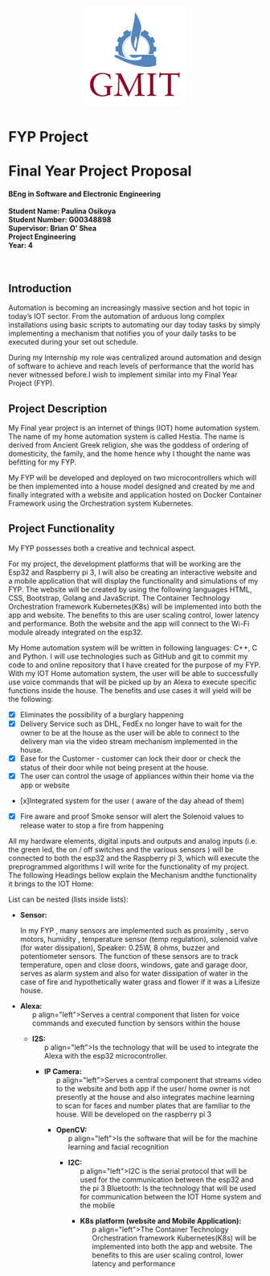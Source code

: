 <p align="center">
  <img width="200" height="200" src="/gmit.png/">
</p>

<h1 align="left" ><b>FYP Project</b><br><br>Final Year Project Proposal<br></h1>
<h4 align="left">BEng in Software and Electronic Engineering<br><br>
Student Name: Paulina Osikoya<br>
Student Number: G00348898<br>
Supervisor: Brian O’ Shea<br>
Project Engineering<br>
Year: 4<br>
</h4>

<p>&nbsp;</p>

<h2 align="left"><b>Introduction</b></h2>
<p align="left">Automation is becoming an increasingly massive section and hot topic in today’s IOT sector. From the automation of arduous long complex installations using basic scripts to automating our day today tasks by simply implementing a mechanism that notifies you of your daily tasks to be executed during your set out schedule.</p>
<p align="left">During my Internship my role was centralized around automation and design of software to achieve and reach levels of performance that the world has never witnessed before.I wish to implement similar into my Final Year Project (FYP).</p>

<h2 align="left"><b>Project Description</b></h2>
<p align="left">My Final year project is an internet of things (IOT) home automation system. The name of my home automation system is called Hestia. The name is derived from Ancient Greek religion, she was the goddess of ordering of domesticity, the family, and the home hence why I thought the name was befitting for my FYP.</p>
<p align="left">My FYP will be developed and deployed on two microcontrollers which will be then implemented into a house model designed and created by me and finally integrated with a website and application hosted on Docker Container Framework using the Orchestration system Kubernetes.</p>

<h2 align="left"><b>Project Functionality </b></h2>
<p align="left">My FYP possesses both a creative and technical aspect. </p>
<p align="left">For my project, the development platforms that will be working are the Esp32 and Raspberry pi 3, I will also be creating an interactive website and a mobile application that will display the functionality and simulations of my FYP. The website will be created by using the following languages HTML, CSS, Bootstrap, Golang and JavaScript. The Container Technology Orchestration framework Kubernetes(K8s) will be implemented into both the app and website. The benefits to this are user scaling control, lower latency and performance. Both the website and the app will connect to the Wi-Fi module already integrated on the esp32.</p>
<p align="left">My Home automation system will be written in following languages: C++, C and Python. I will use technologies such as GitHub and git to commit my code to  and online repository that I  have created for the purpose of my FYP. With my IOT Home automation system, the user will be able to successfully use voice commands that will be picked up by an Alexa to execute specific functions inside the house. The benefits and use cases it will yield will be the following:</p>

- [x] Eliminates the possibility of a burglary happening 
- [x] Delivery Service such as DHL, FedEx no longer have to wait for the owner to be at the house as the user will be able to connect to the delivery man via the video stream mechanism implemented in the house.
- [x] Ease for the Customer -  customer can lock their door or check the status of their door while not being present at the house.
- [x] The user can control the usage of appliances within their home via the app or website
- [x]Integrated system for the user ( aware of the day ahead of them)
- [x] Fire aware and proof Smoke sensor will alert the Solenoid values to release water to stop a fire from happening 

<p align="left">All my hardware elements, digital inputs and outputs and analog inputs (i.e. the green led, the on / off switches and the various sensors ) will be connected to both the esp32 and the Raspberry pi 3, which will execute the preprogrammed algorithms I will write for the functionality of my project. The following Headings bellow explain the Mechanism andthe functionality it brings to the IOT Home:
</p>

<p align="left"></p>
<p align="left"></p>
<p align="left"></p>

<p>List can be nested (lists inside lists):</p>

<ul>
  <li><b>Sensor:</b></li>
    <p align="left">In my FYP , many sensors are implemented such as proximity , servo motors, humidity , temperature sensor (temp regulation), solenoid valve (for water dissipation), Speaker: 0.25W, 8 ohms, buzzer  and potentiometer sensors. The function of these sensors are to track temperature, open and close doors, windows, gate and garage door, serves as alarm system and also for water dissipation of water in the case of fire and hypothetically water grass and flower if  it was a Lifesize house.</p>
   <li><b>Alexa:</b><ul>
   p align="left">Serves a central component that listen for voice commands and executed function by sensors within the house</p>
   <li><b>I2S:</b><ul>
   p align="left">Is the technology that will be used to integrate the Alexa with the esp32 microcontroller.</p>
   <li><b>IP Camera:</b><ul>
   p align="left">Serves a central component that streams video to the website and both app if the user/ home owner is not presently at the house and also integrates machine learning to scan for faces and number plates that are familiar to the house. Will be developed on the raspberry pi 3
</p>
   <li><b>OpenCV:</b><ul>
   p align="left">Is the software that will be for the machine learning and facial recognition </p>
   <li><b>I2C:</b><ul>
   p align="left">I2C is the serial protocol that will be used for the communication between the esp32 and the pi 3
Bluetooth:
Is the  technology that will be used for communication between the IOT Home system and the mobile </p>
   <li><b>K8s platform (website and Mobile Application):</b><ul>
   p align="left">The Container Technology Orchestration framework Kubernetes(K8s) will be implemented into both the app and website. The benefits to this are user scaling control, lower latency and performance 

</p>
   </li>
 
</ul>
